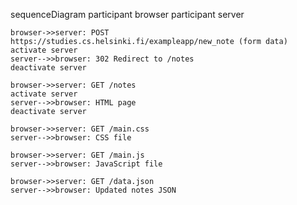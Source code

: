 sequenceDiagram
    participant browser
    participant server

    browser->>server: POST https://studies.cs.helsinki.fi/exampleapp/new_note (form data)
    activate server
    server-->>browser: 302 Redirect to /notes
    deactivate server

    browser->>server: GET /notes
    activate server
    server-->>browser: HTML page
    deactivate server

    browser->>server: GET /main.css
    server-->>browser: CSS file

    browser->>server: GET /main.js
    server-->>browser: JavaScript file

    browser->>server: GET /data.json
    server-->>browser: Updated notes JSON
